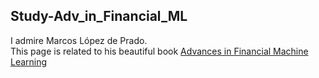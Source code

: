 ## Study-Adv_in_Financial_ML
I admire Marcos López de Prado.<br>
This page is related to his beautiful book [Advances in Financial Machine Learning](https://www.amazon.com/Advances-Financial-Machine-Learning-Marcos/dp/1119482089)
